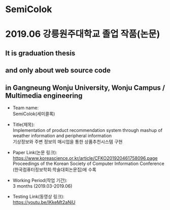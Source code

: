 # SemiColok    

# 2019.06 강릉원주대학교 졸업 작품(논문)  
## **It is graduation thesis**
## and only about web source code
## in Gangneung Wonju University, Wonju Campus  / Multimedia engineering



- Team name:  
SemiColok(세미콜록)    

- Title(제목):  
Implementation of product recommendation system through mashup of weather information and peripheral information  
기상정보와 주변 정보의 매시업을 통한 상품추천시스템 구현    

- Paper Link(논문 링크):  
https://www.koreascience.or.kr/article/CFKO201920461758096.page  
Proceedings of the Korean Society of Computer Information Conference (한국컴퓨터정보학회:학술대회논문집)에 수록  

- Working Period(작업 기간):  
3 months (2019.03-2019.06)


- Testing Link(동영상 링크):  
https://youtu.be/lKkeMt2aNiU


